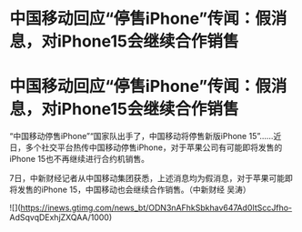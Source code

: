 # 中国移动回应“停售iPhone”传闻：假消息，对iPhone15会继续合作销售

# 中国移动回应“停售iPhone”传闻：假消息，对iPhone15会继续合作销售

“中国移动停售iPhone”“国家队出手了，中国移动将停售新版iPhone
15”……近日，多个社交平台热传中国移动停售iPhone，对于苹果公司有可能即将发售的iPhone 15也不再继续进行合约机销售。

7日，中新财经记者从中国移动集团获悉，上述消息均为假消息，对于苹果可能即将发售的iPhone 15，中国移动也会继续合作销售。（中新财经 吴涛）

![](https://inews.gtimg.com/news_bt/ODN3nAFhkSbkhav647Ad0ItSccJfho-
AdSqvqDExhjZXQAA/1000)

